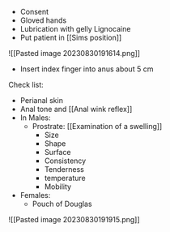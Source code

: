 - Consent
- Gloved hands
- Lubrication with gelly Lignocaine
- Put patient in [[Sims position]]

![[Pasted image 20230830191614.png]]
- Insert index finger into anus about 5 cm

Check list:
- Perianal skin
- Anal tone and [[Anal wink reflex]] 
- In Males:
	- Prostrate: [[Examination of a swelling]] 
		- Size
		- Shape
		- Surface
		- Consistency
		- Tenderness
		- temperature
		- Mobility 
- Females:
	- Pouch of Douglas 

![[Pasted image 20230830191915.png]]

